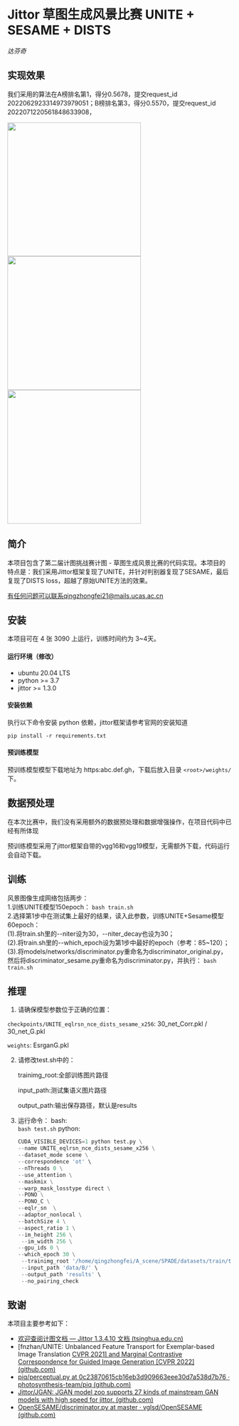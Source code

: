 # Jittor 草图生成风景比赛 UNITE + SESAME + DISTS
*达芬奇*

## 实现效果

我们采用的算法在A榜排名第1，得分0.5678，提交request_id 2022062923314973979051；B榜排名第3，得分0.5570，提交request_id 2022071220561848633908，

<img src="https://github.com/22TonyFStark/Scene/raw/main/selects/3481474497_8409ea7057_b.jpg" width="300">
<img src="https://github.com/22TonyFStark/Scene/raw/main/selects/5951555151_13dbd1c42e_b.jpg" width="300">
<img src="https://github.com/22TonyFStark/Scene/raw/main/selects/7646157822_18126d0db6_b.jpg" width="300">


## 简介
本项目包含了第二届计图挑战赛计图 - 草图生成风景比赛的代码实现。本项目的特点是：我们采用Jittor框架复现了UNITE，并针对判别器复现了SESAME，最后复现了DISTS loss，超越了原始UNITE方法的效果。

有任何问题可以联系qingzhongfei21@mails.ucas.ac.cn

## 安装 
本项目可在 4 张 3090 上运行，训练时间约为 3~4天。

#### 运行环境（修改）
- ubuntu 20.04 LTS
- python >= 3.7
- jittor >= 1.3.0

#### 安装依赖
执行以下命令安装 python 依赖，jittor框架请参考官网的安装知道
```
pip install -r requirements.txt
```

#### 预训练模型
预训练模型模型下载地址为 https:abc.def.gh，下载后放入目录 `<root>/weights/` 下。

## 数据预处理
在本次比赛中，我们没有采用额外的数据预处理和数据增强操作，在项目代码中已经有所体现

预训练模型采用了jittor框架自带的vgg16和vgg19模型，无需额外下载，代码运行会自动下载。

## 训练
风景图像生成网络包括两步：  
1.训练UNITE模型150epoch：
`bash train.sh`   
2.选择第1步中在测试集上最好的结果，读入此参数，训练UNITE+Sesame模型60epoch：  
(1).将train.sh里的--niter设为30，--niter_decay也设为30；  
(2).将train.sh里的--which_epoch设为第1步中最好的epoch（参考：85~120）；   
(3).将models/networks/discriminator.py重命名为discriminator_original.py，然后将discriminator_sesame.py重命名为discriminator.py，并执行：
`bash train.sh`

## 推理
1. 请确保模型参数位于正确的位置：

`checkpoints/UNITE_eqlrsn_nce_dists_sesame_x256`: 30_net_Corr.pkl / 30_net_G.pkl

`weights`: EsrganG.pkl

2. 请修改test.sh中的：

   trainimg_root:全部训练图片路径

   input_path:测试集语义图片路径

   output_path:输出保存路径，默认是results

3. 运行命令：
   bash:  
   `bash test.sh`
   python:  

   ```python
   CUDA_VISIBLE_DEVICES=1 python test.py \
   --name UNITE_eqlrsn_nce_dists_sesame_x256 \
   --dataset_mode scene \
   --correspondence 'ot' \
   --nThreads 0 \
   --use_attention \
   --maskmix \
   --warp_mask_losstype direct \
   --PONO \
   --PONO_C \
   --eqlr_sn  \
   --adaptor_nonlocal \
   --batchSize 4 \
   --aspect_ratio 1 \
   --im_height 256 \
    --im_width 256 \
   --gpu_ids 0 \
   --which_epoch 30 \
    --trainimg_root '/home/qingzhongfei/A_scene/SPADE/datasets/train/train/all_img' \
    --input_path 'data/B/' \
    --output_path 'results' \
    --no_pairing_check 
   ```

## 致谢
本项目主要参考如下：

* [欢迎查阅计图文档 — Jittor 1.3.4.10 文档 (tsinghua.edu.cn)](https://cg.cs.tsinghua.edu.cn/jittor/assets/docs/index.html)
* [fnzhan/UNITE: Unbalanced Feature Transport for Exemplar-based Image Translation [CVPR 2021\] and Marginal Contrastive Correspondence for Guided Image Generation [CVPR 2022] (github.com)](https://github.com/fnzhan/UNITE)
* [piq/perceptual.py at 0c23870615cb16eb3d909663eee30d7a538d7b76 · photosynthesis-team/piq (github.com)](https://github.com/photosynthesis-team/piq/blob/0c23870615cb16eb3d909663eee30d7a538d7b76/piq/perceptual.py)
* [Jittor/JGAN: JGAN model zoo supports 27 kinds of mainstream GAN models with high speed for jittor. (github.com)](https://github.com/Jittor/JGAN)
* [OpenSESAME/discriminator.py at master · vglsd/OpenSESAME (github.com)](https://github.com/vglsd/OpenSESAME/blob/master/models/networks/discriminator.py)

